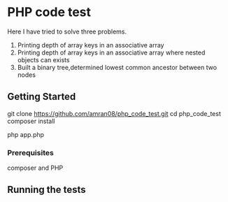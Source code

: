 # PHP code test

Here I have tried to solve  three problems.
1. Printing depth of array keys in an associative array 
2. Printing depth of array keys in an associative array where nested objects can exists 
3. Built a binary tree,determined lowest common ancestor between two nodes


## Getting Started

 git clone https://github.com/amran08/php_code_test.git
 cd php_code_test
 composer install

 php app.php
 

### Prerequisites

composer and PHP 

## Running the tests

